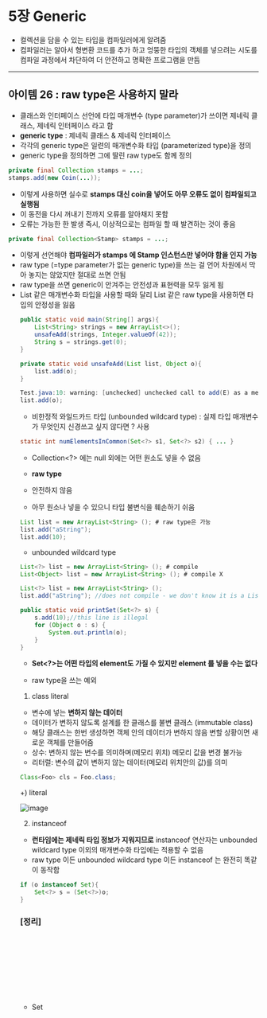 # 5장 Generic
- 컬렉션을 담을 수 있는 타입을 컴파일러에게 알려줌
- 컴파일러는 알아서 형변환 코드를 추가 하고 엉뚱한 타입의 객체를 넣으려는 시도를 컴파일 과정에서 차단하여 더 안전하고 명확한 프로그램을 만듬

<hr>

## 아이템 26 : raw type은 사용하지 말라
- 클래스와 인터페이스 선언에 타입 매개변수 (type parameter)가 쓰이면 제네릭 클래스, 제네릭 인터페이스 라고 함
- **generic type** : 제네릭 클래스 & 제네릭 인터페이스
- 각각의 generic type은 일련의 매개변수화 타입 (parameterized type)을 정의
- generic type을 정의하면 그에 딸린 raw type도 함께 정의

```java
private final Collection stamps = ...;
stamps.add(new Coin(...));
```

- 이렇게 사용하면 실수로 **stamps 대신 coin을 넣어도 아무 오류도 없이 컴파일되고 실행됨**
- 이 동전을 다시 꺼내기 전까지 오류를 알아채지 못함
- 오류는 가능한 한 발생 즉시, 이상적으로는 컴파일 할 때 발견하는 것이 좋음

```java
private final Collection<Stamp> stamps = ...;
```

- 이렇게 선언해야 **컴파일러가 stamps 에 Stamp 인스턴스만 넣어야 함을 인지 가능**
- raw type (=type parameter가 없는 generic type)을 쓰는 걸 언어 차원에서 막아 놓지는 않았지만 절대로 쓰면 안됨
- raw type을 쓰면 generic이 안겨주는 안전성과 표현력을 모두 잃게 됨
- List<Object> 같은 매개변수화 타입을 사용할 때와 달리 List 같은 raw type을 사용하면 타입의 안정성을 잃음

```java
public static void main(String[] args){
	List<String> strings = new ArrayList<>();
	unsafeAdd(strings, Integer.valueOf(42));
	String s = strings.get(0);
}

private static void unsafeAdd(List list, Object o){
	list.add(o);
}

Test.java:10: warning: [unchecked] unchecked call to add(E) as a member of the raw type list
list.add(o);
```

- 비한정적 와일드카드 타입 (unbounded wildcard type) : 실제 타입 매개변수가 무엇인지 신경쓰고 싶지 않다면 ? 사용

```java
static int numElementsInCommon(Set<?> s1, Set<?> s2) { ... }
```

- Collection<?> 에는 null 외에는 어떤 원소도 넣을 수 없음

- **raw type**
- 안전하지 않음
- 아무 원소나 넣을 수 있으니 타입 불변식을 훼손하기 쉬움

```java
List list = new ArrayList<String> (); # raw type은 가능
list.add("aString");
list.add(10);
```

- unbounded wildcard type
```java
List<?> list = new ArrayList<String> (); # compile
List<Object> list = new ArrayList<String> (); # compile X
```

```java
List<?> list = new ArrayList<String> ();
list.add("aString"); //does not compile - we don't know it is a List<String>
```

```java
public static void printSet(Set<?> s) {
	s.add(10);//this line is illegal 
	for (Object o : s) {
		System.out.println(o);
	}
}
```
- **Set<?>는 어떤 타입의 element도 가질 수 있지만 element 를 넣을 수는 없다**

- raw type을 쓰는 예외
1. class literal
- 변수에 넣는 **변하지 않는 데이터**
- 데이터가 변하지 않도록 설계를 한 클래스를 불변 클래스 (immutable class)
- 해당 클래스는 한번 생성하면 객체 안의 데이터가 변하지 않음 변할 상황이면 새로운 객체를 만들어줌
- 상수: 변하지 않는 변수를 의미하며(메모리 위치) 메모리 값을 변경 불가능
- 리터럴: 변수의 값이 변하지 않는 데이터(메모리 위치안의 값)를 의미

```java
Class<Foo> cls = Foo.class;
```

+) literal

![image](https://user-images.githubusercontent.com/32635539/150671032-51acadde-142b-4768-af2c-3fed8bfcb1ce.png)
	
2. instanceof
- **런타임에는 제네릭 타입 정보가 지워지므로** instanceof 연산자는 unbounded wildcard type 이외의 매개변수화 타입에는 적용할 수 없음
- raw type 이든 unbounded wildcard type 이든 instanceof 는 완전히 똑같이 동작함

```java
if (o instanceof Set){
	Set<?> s = (Set<?>)o;
}
```
	
### [정리]
- Set<Object> : 어떤 타입의 객체도 저장할 수 있는 매개변수화 타입
- Set<?> : 모종의 타입 객체만 저장할 수 있는 와일드 카드 타입
- Set : raw type

<hr>

## 아이템 27 : 비검사 경고를 제거하라
```java
Set<Lark> exaltation = new HashSet();
```
- 이렇게 하면 에러 발생

```java
Set<Lark> exltation = new HashSet<>();
```
- 할 수 있는 한 모든 비검사 경고를 제거하라
- 경고를 제거할 수는 없지만 타입 안전하다고 확신할 수 있다면 **@SuppressWarnings("unchecked")** annotation을 담아 경고를 숨기자
- @SuppressWarnings("unchecked") annotation 은 항상 가능한 한 좁은 범위에 적용
- annotation을 사용할 때면 그 경고를 무시해도 안전한 이유를 항상 주석으로 남겨야 함

<hr>

## 아이템 28 : 배열보다는 리스트를 사용하라
### 배열과 Generic type의 차이

**1. 컴파일 or 런타임 시에 실수를 알 수 있음**
- 배열은 공변 (convariant : 함께 변한다) : Sub가 Super의 하위타입이라면 Sub[]는 Superp[]의 하위 타입
- generic은 불공변 (invariant) : Type1, Type2 가 있을 때, List<Type1>, List<Type2> 의 하위 타입도 아니고 상위 타입도 아님

```java
Object[] objectArray = new Long[1];
ObjectArray[0] = "string"; // ArrayStoreException
```
- 컴파일에서는 성공, 런타임에서 실패

```java
List<Object> ol = new ArrayList<Long>(); // 호환되지 않는 타입
ol.add("string");
```
- Long용 저장소에 String을 넣을 수 없음
- 배열에서는 그 실수를 런타임에서 알게 되지만 리스트를 사용하면 컴파일 할 때 바로 알 수 있음

**2. 배열은 실체화가 됨**
- 배열 : 런타임에도 자신이 담기로한 원소의 타입을 인지하고 확인
- Generic Type : 런타임에 타입 정보가 소거됨

- 따라서 배열과 제네릭은 잘 어우러지지 못함
```java
new List<E>[], new List<String>p[], new E[] # 컴파일 시 제네릭 배열 생성 오류
```

### Generic 배열을 만들지 못하게 막은 이유
1. 타입이 안전하지 않음

```java
List<String>[] stringLists = new List<String>[1];
List<Integer> intList = List.of(42);
Object[] objects = stringLists;
objects[0] = intList;
String s = stringLists[0].get(0);
```

- 1이 허용된다고 가정하면 2는 원소가 하나인 List<Integer>를 생성
- 3은 1에서 생성한 List<String>의 배열을 Object 배열에 할당
- 4는 2에서 생성한 List<Integer>의 인스턴스를 Object 배열의 첫 원소로 저장
- Generic은 런타임에서 List<Integer> 는 List가 되고, List<Integer>[]는 List[]가 됨
- 따라서 4도 ArrayStoreException을 일으키지 않음

- 지금 stringLists 에는 List<Integer> 인스턴스가 저장되어 있음
- 5에서는 이 배열의 처음 리스트에서 첫 원소를 꺼내려함
- 런타임에 ClassCastException 발생
- 이런 오류를 방지하려면 컴파일 오류를 내야 함

- E, List<E>, List<String> 같은 타입을 실체화 불가 타입 (non-reifiable type) 이라 함
- 실체화되지 않아서 런타임에는 컴파일타임보다 타입 정보를 적게 가지는 타입
- 소거 메커니즘 때문에 매개변수화 타입 가운데 실체화될 수 있는 타입은 List<?>, Map<?,?> 같은 비한정적 와일드카드 타입뿐

```java
public class Chooser{
	private final Object[] choiceArray;

	public Chooser(Collection choices){
		choiceArray = choices.toArray();
	}

	public Object choose(){
		Random rnd = ThreadLocalRandom.current();
		return choiceArray[rnd.nextInt(choiceArray.length)];
	}
}
```
- choose 메서드를 호출할 때마다 반환된 Object를 원하는 타입으로 형변환
- 혹시나 다른 타입의 원소가 들어 있다면 런타임시 형변환 오류 발생

```java
public class Chooser<T>{
	private final T[] choiceArray;

	public Chooser(Collections<T> choices){
		choiceArray = choices.toArray();
	}
}
```
- 오류 메시지 발생 : T is type-variable: T extends Object declared in class Chooser

```java
public Chooser(Collections<T> choices){
	choiceArray = (T[])choices.toArray();
}
```
- 경고 메시지 발생 : T is type-variable: T extends Object declared in class Chooser
- T가 무슨 타입인지 알 수 없으니 컴파일러는 이 형변환이 런타임에도 안전한지 보장할 수 없음

```java
public class Chooser<T>{
	private final List<T> choiceList;

	public Chooser(Collections<T> choices){
		choiceList = new ArrayList<>(choices);
	}

	public T choose(){
		Random rnd = ThreadLocalRandom.current();
		return choiceArray.get(rnd.nextInt(choiceArray.length));
	}
}
```
- 코드양이 조금 늘었고 아마도 조금 더 느릴 테지만, 런타임에 ClassCastException 을 만날 일은 없으니 그만한 가치가 있음

